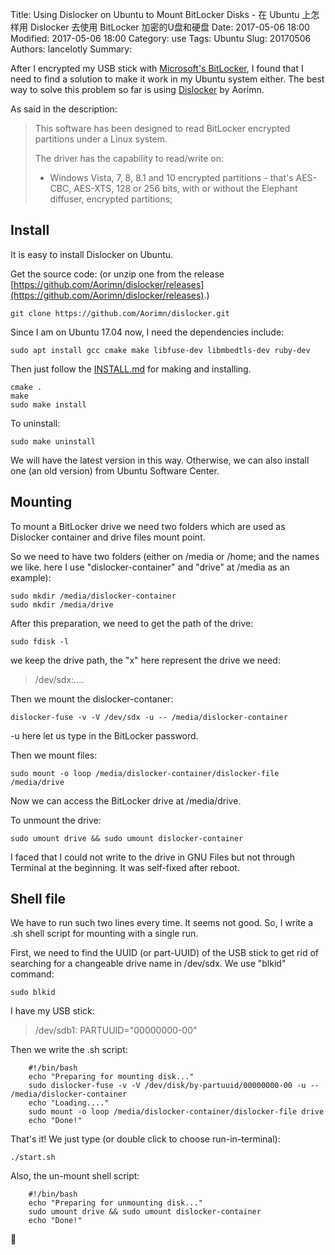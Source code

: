 Title: Using Dislocker on Ubuntu to Mount BitLocker Disks - 在 Ubuntu 上怎样用 Dislocker 去使用 BitLocker 加密的U盘和硬盘
Date: 2017-05-06 18:00
Modified: 2017-05-06 18:00
Category: use
Tags: Ubuntu
Slug: 20170506
Authors: lancelotly
Summary:

After I encrypted my USB stick with [Microsoft's BitLocker](https://docs.microsoft.com/en-us/windows/device-security/bitlocker/bitlocker-overview), I found that I need to find a solution to make it work in my Ubuntu system either. The best way to solve this problem so far is using [Dislocker](https://github.com/Aorimn/dislocker) by Aorimn. 

As said in the description:

> This software has been designed to read BitLocker encrypted partitions under a Linux system.
> 
> The driver has the capability to read/write on:
>
> * Windows Vista, 7, 8, 8.1 and 10 encrypted partitions - that's AES-CBC, AES-XTS, 128 or 256 bits, with or without the Elephant diffuser, encrypted partitions;

## Install
It is easy to install Dislocker on Ubuntu.

Get the source code: (or unzip one from the release [https://github.com/Aorimn/dislocker/releases](https://github.com/Aorimn/dislocker/releases).)

`git clone https://github.com/Aorimn/dislocker.git`

Since I am on Ubuntu 17.04 now, I need the dependencies include:

`sudo apt install gcc cmake make libfuse-dev libmbedtls-dev ruby-dev`

Then just follow the [INSTALL.md](https://github.com/Aorimn/dislocker/blob/master/INSTALL.md) for making and installing.

```
cmake .
make
sudo make install
```

To uninstall:

`sudo make uninstall`

We will have the latest version in this way. Otherwise, we can also install one (an old version) from Ubuntu Software Center.

## Mounting

To mount a BitLocker drive we need two folders which are used as Dislocker container and drive files mount point.

So we need to have two folders (either on /media or /home; and the names we like. here I use "dislocker-container" and "drive" at /media as an example):

```
sudo mkdir /media/dislocker-container
sudo mkdir /media/drive
```

After this preparation, we need to get the path of the drive:

``sudo fdisk -l``

we keep the drive path, the "x" here represent the drive we need: 

> /dev/sdx:....

Then we mount the dislocker-contaner:

`dislocker-fuse -v -V /dev/sdx -u -- /media/dislocker-container`

-u here let us type in the BitLocker password.

Then we mount files:

`sudo mount -o loop /media/dislocker-container/dislocker-file /media/drive`

Now we can access the BitLocker drive at /media/drive.

To unmount the drive:

`sudo umount drive && sudo umount dislocker-container`

I faced that I could not write to the drive in GNU Files but not through Terminal at the beginning. It was self-fixed after reboot.

## Shell file

We have to run such two lines every time. It seems not good. So, I write a .sh shell script for mounting with a single run. 

First, we need to find the UUID (or part-UUID) of the USB stick to get rid of searching for a changeable drive name in /dev/sdx. We use "blkid" command:

`sudo blkid`

I have my USB stick:

> /dev/sdb1: PARTUUID="00000000-00"

Then we write the .sh script:

```shell
    #!/bin/bash
    echo "Preparing for mounting disk..."
    sudo dislocker-fuse -v -V /dev/disk/by-partuuid/00000000-00 -u -- /media/dislocker-container
    echo "Loading...."
    sudo mount -o loop /media/dislocker-container/dislocker-file drive
    echo "Done!"
```
That's it! We just type (or double click to choose run-in-terminal):

`./start.sh`

Also, the un-mount shell script:

```shell
    #!/bin/bash
    echo "Preparing for unmounting disk..."
    sudo umount drive && sudo umount dislocker-container
    echo "Done!"
```
&#x1F411;